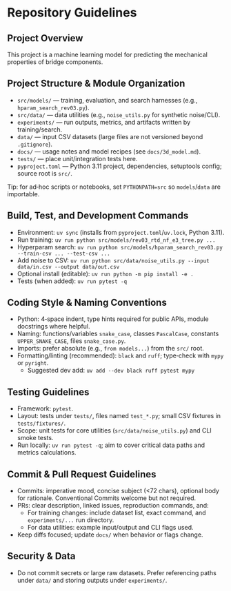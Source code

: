 # Repository Guidelines

## Project Overview

This project is a machine learning model for predicting the mechanical properties of bridge components.


## Project Structure & Module Organization
- `src/models/` — training, evaluation, and search harnesses (e.g., `hparam_search_rev03.py`).
- `src/data/` — data utilities (e.g., `noise_utils.py` for synthetic noise/CLI).
- `experiments/` — run outputs, metrics, and artifacts written by training/search.
- `data/` — input CSV datasets (large files are not versioned beyond `.gitignore`).
- `docs/` — usage notes and model recipes (see `docs/3d_model.md`).
- `tests/` — place unit/integration tests here.
- `pyproject.toml` — Python 3.11 project, dependencies, setuptools config; source root is `src/`.

Tip: for ad‑hoc scripts or notebooks, set `PYTHONPATH=src` so `models`/`data` are importable.

## Build, Test, and Development Commands
- Environment: `uv sync` (installs from `pyproject.toml`/`uv.lock`, Python 3.11).
- Run training: `uv run python src/models/rev03_rtd_nf_e3_tree.py ...`
- Hyperparam search: `uv run python src/models/hparam_search_rev03.py --train-csv ... --test-csv ...`
- Add noise to CSV: `uv run python src/data/noise_utils.py --input data/in.csv --output data/out.csv`
- Optional install (editable): `uv run python -m pip install -e .`
- Tests (when added): `uv run pytest -q`

## Coding Style & Naming Conventions
- Python: 4‑space indent, type hints required for public APIs, module docstrings where helpful.
- Naming: functions/variables `snake_case`, classes `PascalCase`, constants `UPPER_SNAKE_CASE`, files `snake_case.py`.
- Imports: prefer absolute (e.g., `from models...`) from the `src/` root.
- Formatting/linting (recommended): `black` and `ruff`; type‑check with `mypy` or `pyright`.
  - Suggested dev add: `uv add --dev black ruff pytest mypy`

## Testing Guidelines
- Framework: `pytest`.
- Layout: tests under `tests/`, files named `test_*.py`; small CSV fixtures in `tests/fixtures/`.
- Scope: unit tests for core utilities (`src/data/noise_utils.py`) and CLI smoke tests.
- Run locally: `uv run pytest -q`; aim to cover critical data paths and metrics calculations.

## Commit & Pull Request Guidelines
- Commits: imperative mood, concise subject (<72 chars), optional body for rationale. Conventional Commits welcome but not required.
- PRs: clear description, linked issues, reproduction commands, and:
  - For training changes: include dataset list, exact command, and `experiments/...` run directory.
  - For data utilities: example input/output and CLI flags used.
- Keep diffs focused; update `docs/` when behavior or flags change.

## Security & Data
- Do not commit secrets or large raw datasets. Prefer referencing paths under `data/` and storing outputs under `experiments/`.
